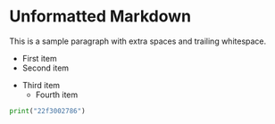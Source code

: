 # Unformatted Markdown

This is a sample paragraph with extra spaces and trailing whitespace.

- First item
- Second item
+ Third item
  * Fourth item

```py
print("22f3002786")
